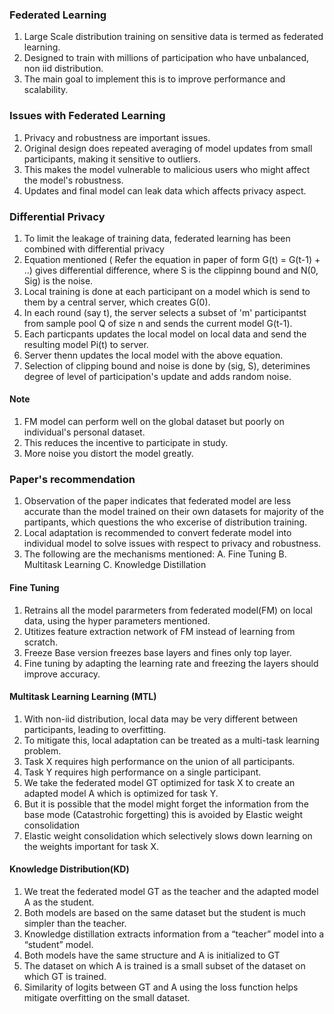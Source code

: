 
### Federated Learning

1. Large Scale distribution training on sensitive data is termed as federated learning.
2. Designed to train with  millions of participation who have unbalanced, non iid distribution.
3. The main goal to implement this is to improve performance and scalability.

### Issues with Federated Learning

1. Privacy and robustness are important issues.
2. Original design does repeated averaging of model updates from small participants, making it sensitive to outliers.
3. This makes the model vulnerable to malicious users who might affect the model's robustness.
4. Updates and final  model can leak data which affects privacy aspect.


### Differential Privacy

1. To limit the leakage of training data, federated learning has been combined with differential privacy
1. Equation mentioned ( Refer the equation in paper of form G(t) = G(t-1) + ..) gives differential difference, where S is the clippinng bound and N(0, Sig) is the noise.
2. Local training is done at each participant on a model which is send to them by a central server, which creates G(0).
3. In each round (say t), the server selects a subset of 'm' participantst from sample pool Q of size n and sends the current model G(t-1).
4. Each particpants updates the local model on local data and send the resulting model Pi(t) to server.
5. Server thenn updates the local model with the above equation.
6. Selection of clipping bound and noise is done by (sig, S), deterimines degree of level of participation's update and adds random noise.

#### Note

1. FM model can perform well on the global dataset but poorly on individual's personal dataset.
2. This reduces the incentive to participate in study.
3. More noise you distort the model greatly.

### Paper's recommendation

1. Observation of the paper indicates that federated model are less accurate than the model trained on their own datasets for majority of the partipants, which questions the who excerise of distribution training.
2. Local adaptation is recommended to convert federate model into individual model to solve issues with respect to privacy and robustness.
3. The following are the mechanisms mentioned:
    A. Fine Tuning
    B. Multitask Learning
    C. Knowledge Distillation

#### Fine Tuning

1. Retrains all the model pararmeters from federated model(FM) on local data, using the hyper parameters mentioned.
2. Utitizes feature extraction network of FM instead of learning from scratch.
3. Freeze Base version freezes base layers and fines only top layer.
4. Fine tuning by adapting the learning rate and freezing the layers should improve accuracy. 


#### Multitask Learning Learning (MTL)

1. With non-iid distribution, local data may be very different between participants, leading to overfitting.
2. To mitigate this, local adaptation can be treated as a multi-task learning problem. 
3. Task X requires high performance on the union of all participants.
4. Task Y requires high performance on a single participant.
5. We take the federated model GT optimized for task X to create an adapted model A which is optimized for task Y.
6. But it is possible that the model might forget the information from the base mode (Catastrohic forgetting) this is avoided by Elastic weight consolidation
7. Elastic weight consolidation  which selectively slows down learning on the weights important for task X.


#### Knowledge Distribution(KD)

1. We treat the federated model GT as the teacher and the adapted model A as the student.
2. Both models are based on the same dataset but the student is much simpler than the teacher.
3. Knowledge distillation extracts information from a “teacher” model into a “student” model.
4. Both models have the same structure and A is initialized to GT
5. The dataset on which A is trained is a small subset of the dataset on which GT is trained.
6. Similarity of logits between GT and A using the loss function helps mitigate overfitting on the small dataset.




```python

```
